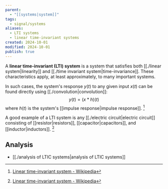 ```yaml
---
parent:
  - "[[systems|system]]"
tags:
  - signal/systems
aliases:
  - LTI systems
  - linear time-invariant systems
created: 2024-10-01
modified: 2024-10-01
publish: true
---
```

A **linear time-invariant (LTI) system** is a system that satisfies both [[./linear system|linearity]] and [[./time invariant system|time-invariance]]. These characteristics apply, at least approximately, to many important systems.

In such cases, the system's response $y(t)$ to any given input $x(t)$ can be found directly using [[./convolution|convolution]]:
$$y(t) = (x * h)(t)$$
where $h(t)$ is the system's [[impulse response|impulse response]]. [^1]

A good example of a LTI system is any [[./electric circuit|electric circuit]] consisting of [[resistor|resistors]], [[capacitor|capacitors]], and [[inductor|inductors]]. [^1]

## Analysis
- [[./analysis of LTIC systems|analysis of LTIC systems]]

[^1]: [Linear time-invariant system - Wikipedia](https://en.wikipedia.org/wiki/Linear_time-invariant_system)